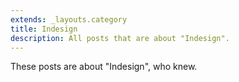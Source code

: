 ```yaml
---
extends: _layouts.category
title: Indesign
description: All posts that are about "Indesign".
---
```

          
These posts are about "Indesign", who knew.
          